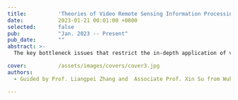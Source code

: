 ```yaml
---
title:          'Theories of Video Remote Sensing Information Processing and Its Typical Geoscience Applications'
date:           2023-01-21 00:01:00 +0800
selected:       false
pub:            "Jan. 2023 -- Present"
pub_date:       ""
abstract: >-
  The key bottleneck issues that restrict the in-depth application of video remote sensing are insufficient information on complex and weak targets, insufficient mining of spatiotemporal variation characteristics, and unclear revelation of event evolution processes. Therefore, this project intends to systematically develop the theory and methods of video remote sensing information processing based on its characteristics of wide scene, high temporal sequence, and strong complementarity of temporal spatial information.

cover:          /assets/images/covers/cover3.jpg
authors:
  - Guided by Prof. Liangpei Zhang and  Associate Prof. Xin Su from Wuhan University

---
```

